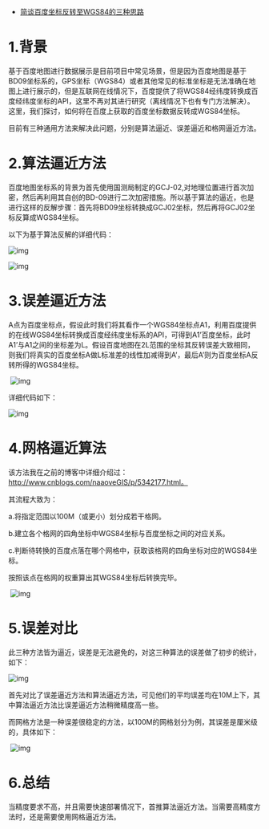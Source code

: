 - [简谈百度坐标反转至WGS84的三种思路](https://www.cnblogs.com/naaoveGIS/p/6245206.html)

# 1.背景

基于百度地图进行数据展示是目前项目中常见场景，但是因为百度地图是基于BD09坐标系的，GPS坐标（WGS84）或者其他常见的标准坐标是无法准确在地图上进行展示的，但是互联网在线情况下，百度提供了将WGS84经纬度转换成百度经纬度坐标的API，这里不再对其进行研究（离线情况下也有专门方法解决）。这里，我们探讨，如何将在百度上获取的百度坐标数据反转成WGS84坐标。

目前有三种通用方法来解决此问题，分别是算法逼近、误差逼近和格网逼近方法。

# 2.算法逼近方法

百度地图坐标系的背景为首先使用国测局制定的GCJ-02,对地理位置进行首次加密，然后再利用其自创的BD-09进行二次加密措施。所以基于算法的逼近，也是进行这样的反解步骤：首先将BD09坐标转换成GCJ02坐标，然后再将GCJ02坐标反算成WGS84坐标。

以下为基于算法反解的详细代码：

 ![img](https://images2015.cnblogs.com/blog/656746/201701/656746-20170103155210644-1482989726.png)

![img](https://images2015.cnblogs.com/blog/656746/201701/656746-20170103155226566-1295329133.png)

# 3.误差逼近方法

A点为百度坐标点，假设此时我们将其看作一个WGS84坐标点A1，利用百度提供的在线WGS84坐标转换成百度经纬度坐标系的API，可得到A1’百度坐标，此时A1’与A1之间的坐标差为L。假设百度地图在2L范围的坐标其反转误差大致相同，则我们将真实的百度坐标A做L标准差的线性加减得到A’，最后A’则为百度坐标A反转所得的WGS84坐标。

​                                      ![img](https://images2015.cnblogs.com/blog/656746/201701/656746-20170103155243362-21191489.png)

详细代码如下：

 ![img](https://images2015.cnblogs.com/blog/656746/201701/656746-20170103155257706-581617249.png)

# 4.网格逼近算法

该方法我在之前的博客中详细介绍过：http://www.cnblogs.com/naaoveGIS/p/5342177.html。

其流程大致为：

a.将指定范围以100M（或更小）划分成若干格网。

b.建立各个格网的四角坐标中WGS84坐标与百度坐标之间的对应关系。

c.判断待转换的百度点落在哪个网格中，获取该格网的四角坐标对应的WGS84坐标。

按照该点在格网的权重算出其WGS84坐标后转换完毕。

​                          ![img](https://images2015.cnblogs.com/blog/656746/201701/656746-20170103155308050-2094522980.png)

# 5.误差对比

此三种方法皆为逼近，误差是无法避免的，对这三种算法的误差做了初步的统计，如下：

 ![img](https://images2015.cnblogs.com/blog/656746/201701/656746-20170103155321597-1715310601.png)

首先对比了误差逼近方法和算法逼近方法，可见他们的平均误差均在10M上下，其中算法逼近方法比误差逼近方法稍微精度高一些。

而网格方法是一种误差很稳定的方法，以100M的网格划分为例，其误差是厘米级的，具体如下：

​                           ![img](https://images2015.cnblogs.com/blog/656746/201701/656746-20170103155328941-1262771857.png)

# 6.总结

当精度要求不高，并且需要快速部署情况下，首推算法逼近方法。当需要高精度方法时，还是需要使用网格逼近方法。
